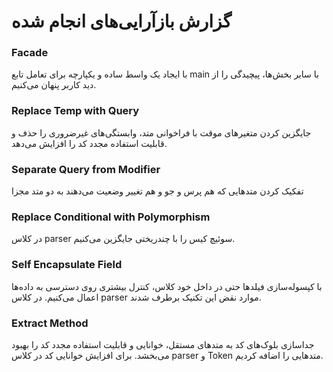 # گزارش بازآرایی‌های انجام شده

### **Facade**
با ایجاد یک واسط ساده و یکپارچه برای تعامل تابع main با سایر بخش‌ها، پیچیدگی را از دید کاربر پنهان می‌کنیم.

### **Replace Temp with Query**
  جایگزین کردن متغیرهای موقت با فراخوانی متد، وابستگی‌های غیرضروری را حذف و قابلیت استفاده مجدد کد را افزایش می‌دهد.

### **Separate Query from Modifier**
تفکیک کردن متد‌هایی که هم پرس و جو و هم تغییر وضعیت می‌دهند به دو متد مجزا  

### **Replace Conditional with Polymorphism**
در کلاس parser سوئیچ کیس را با چندریختی جایگزین می‌کنیم.

### **Self Encapsulate Field**
با کپسوله‌سازی فیلدها حتی در داخل خود کلاس، کنترل بیشتری روی دسترسی به داده‌ها اعمال می‌کنیم.
در کلاس parser موارد نقض این تکنیک برطرف شدند.

### **Extract Method**
جداسازی بلوک‌های کد به متدهای مستقل، خوانایی و قابلیت استفاده مجدد کد را بهبود می‌بخشد.
برای افزایش خوانایی کد در کلاس parser و Token متدهایی را اضافه کردیم.

